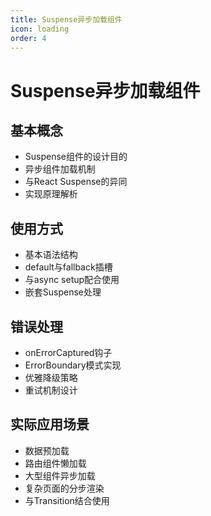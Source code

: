 ```yaml
---
title: Suspense异步加载组件
icon: loading
order: 4
---
```


# Suspense异步加载组件

## 基本概念
- Suspense组件的设计目的
- 异步组件加载机制
- 与React Suspense的异同
- 实现原理解析

## 使用方式
- 基本语法结构
- default与fallback插槽
- 与async setup配合使用
- 嵌套Suspense处理

## 错误处理
- onErrorCaptured钩子
- ErrorBoundary模式实现
- 优雅降级策略
- 重试机制设计

## 实际应用场景
- 数据预加载
- 路由组件懒加载
- 大型组件异步加载
- 复杂页面的分步渲染
- 与Transition结合使用
